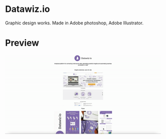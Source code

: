 # Datawiz.io

Graphic design works. Made in Adobe photoshop, Adobe Illustrator.

# Preview

![](./images/preview.gif)
